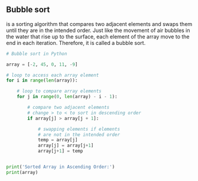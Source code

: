 ## Bubble sort
is a sorting algorithm that compares two adjacent elements and swaps them until they are in the intended order. Just like the movement of air bubbles in the water that rise up to the surface, each element of the array move to the end in each iteration. Therefore, it is called a bubble sort.

```py
# Bubble sort in Python

array = [-2, 45, 0, 11, -9]

# loop to access each array element
for i in range(len(array)):

    # loop to compare array elements
    for j in range(0, len(array) - i - 1):

        # compare two adjacent elements
        # change > to < to sort in descending order
        if array[j] > array[j + 1]:

            # swapping elements if elements
            # are not in the intended order
            temp = array[j]
            array[j] = array[j+1]
            array[j+1] = temp


print('Sorted Array in Ascending Order:')
print(array)


```